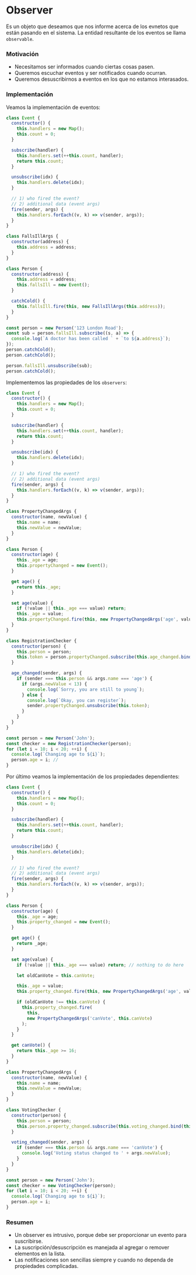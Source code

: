 # Observer

Es un objeto que deseamos que nos informe acerca de los evnetos que están pasando en el sistema. La entidad resultante de los eventos se llama `observable`.

### Motivación

- Necesitamos ser informados cuando ciertas cosas pasen.
- Queremos escuchar eventos y ser notificados cuando ocurran.
- Queremos desuscribirnos a eventos en los que no estamos interasados.

### Implementación

Veamos la implementación de eventos:

```javascript
class Event {
  constructor() {
    this.handlers = new Map();
    this.count = 0;
  }

  subscribe(handler) {
    this.handlers.set(++this.count, handler);
    return this.count;
  }

  unsubscribe(idx) {
    this.handlers.delete(idx);
  }

  // 1) who fired the event?
  // 2) additional data (event args)
  fire(sender, args) {
    this.handlers.forEach((v, k) => v(sender, args));
  }
}

class FallsIllArgs {
  constructor(address) {
    this.address = address;
  }
}

class Person {
  constructor(address) {
    this.address = address;
    this.fallsIll = new Event();
  }

  catchCold() {
    this.fallsIll.fire(this, new FallsIllArgs(this.address));
  }
}

const person = new Person('123 London Road');
const sub = person.fallsIll.subscribe((s, a) => {
  console.log(`A doctor has been called ` + `to ${a.address}`);
});
person.catchCold();
person.catchCold();

person.fallsIll.unsubscribe(sub);
person.catchCold();
```

Implementemos las propiedades de los `observers`:

```javascript
class Event {
  constructor() {
    this.handlers = new Map();
    this.count = 0;
  }

  subscribe(handler) {
    this.handlers.set(++this.count, handler);
    return this.count;
  }

  unsubscribe(idx) {
    this.handlers.delete(idx);
  }

  // 1) who fired the event?
  // 2) additional data (event args)
  fire(sender, args) {
    this.handlers.forEach((v, k) => v(sender, args));
  }
}

class PropertyChangedArgs {
  constructor(name, newValue) {
    this.name = name;
    this.newValue = newValue;
  }
}

class Person {
  constructor(age) {
    this._age = age;
    this.propertyChanged = new Event();
  }

  get age() {
    return this._age;
  }

  set age(value) {
    if (!value || this._age === value) return;
    this._age = value;
    this.propertyChanged.fire(this, new PropertyChangedArgs('age', value));
  }
}

class RegistrationChecker {
  constructor(person) {
    this.person = person;
    this.token = person.propertyChanged.subscribe(this.age_changed.bind(this));
  }

  age_changed(sender, args) {
    if (sender === this.person && args.name === 'age') {
      if (args.newValue < 13) {
        console.log(`Sorry, you are still to young`);
      } else {
        console.log(`Okay, you can register`);
        sender.propertyChanged.unsubscribe(this.token);
      }
    }
  }
}

const person = new Person('John');
const checker = new RegistrationChecker(person);
for (let i = 10; i < 20; ++i) {
  console.log(`Changing age to ${i}`);
  person.age = i; //
}
```

Por último veamos la implementación de los propiedades dependientes:

```javascript
class Event {
  constructor() {
    this.handlers = new Map();
    this.count = 0;
  }

  subscribe(handler) {
    this.handlers.set(++this.count, handler);
    return this.count;
  }

  unsubscribe(idx) {
    this.handlers.delete(idx);
  }

  // 1) who fired the event?
  // 2) additional data (event args)
  fire(sender, args) {
    this.handlers.forEach((v, k) => v(sender, args));
  }
}

class Person {
  constructor(age) {
    this._age = age;
    this.property_changed = new Event();
  }

  get age() {
    return _age;
  }

  set age(value) {
    if (!value || this._age === value) return; // nothing to do here

    let oldCanVote = this.canVote;

    this._age = value;
    this.property_changed.fire(this, new PropertyChangedArgs('age', value));

    if (oldCanVote !== this.canVote) {
      this.property_changed.fire(
        this,
        new PropertyChangedArgs('canVote', this.canVote)
      );
    }
  }

  get canVote() {
    return this._age >= 16;
  }
}

class PropertyChangedArgs {
  constructor(name, newValue) {
    this.name = name;
    this.newValue = newValue;
  }
}

class VotingChecker {
  constructor(person) {
    this.person = person;
    this.person.property_changed.subscribe(this.voting_changed.bind(this));
  }

  voting_changed(sender, args) {
    if (sender === this.person && args.name === 'canVote') {
      console.log('Voting status changed to ' + args.newValue);
    }
  }
}

const person = new Person('John');
const checker = new VotingChecker(person);
for (let i = 10; i < 20; ++i) {
  console.log(`Changing age to ${i}`);
  person.age = i;
}
```

### Resumen

- Un observer es intrusivo, porque debe ser proporcionar un evento para suscribirse.
- La suscripción/desuscripción es manejada al agregar o remover elementos en la lista.
- Las notificaciones son sencillas siempre y cuando no dependa de propiedades complicadas.
